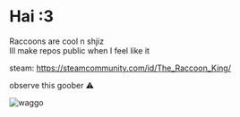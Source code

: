 # Hai :3 

<p>Raccoons are cool n shjiz</br>
Ill make repos public when I feel like it</p>

steam: https://steamcommunity.com/id/The_Raccoon_King/</p>

observe this goober ⚠️

![waggo](https://github.com/carkle/carkle/assets/135234393/b95283b0-cd66-4b6d-a9c7-4a0ba75812e1)
